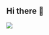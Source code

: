 ## Hi there 👋

<img src="https://capsule-render.vercel.app/api?type=wave&color=cef5a2&height=250&section=header&text=Welcome%20to%20Yunu's%20Github&fontSize=50&fontColor=ffffff" />

<!--
**yunuyununu/yunuyununu** is a ✨ _special_ ✨ repository because its `README.md` (this file) appears on your GitHub profile.

Here are some ideas to get you started:

- 🔭 I’m currently working on ...
- 🌱 I’m currently learning ...
- 👯 I’m looking to collaborate on ...
- 🤔 I’m looking for help with ...
- 💬 Ask me about ...
- 📫 How to reach me: ...
- 😄 Pronouns: ...
- ⚡ Fun fact: ...
-->
